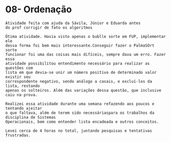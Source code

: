 # 08- Ordenação

    Atividade feita com ajuda da Sávila, Júnior e Eduarda antes 
    do prof corrigir de fato os algoritmos

    Ótima atividade. Havia visto apenas o bublle sorte em FUP, implementar ele 
    dessa forma foi bem mais interessante.Conseguir fazer o PalmaSOrt sorte 
    funcionar foi uma das coisas mais difíceis, sempre dava um erro. Fazer essa 
    atividade possibilitou entendimento necessário para realizar as questões com 
    lista em que devia-se unir um número positivo de determinado valor existir seu 
    correspondente negativo, sendo análogo a casais, e excluí-los da lista, restando 
    apenas os solteiros. Além das variações dessa questão, que inclusive caiu na prova.

    Realizei essa atividade durante uma semana refazendo aos poucos e tentando ajeitar 
    o que faltava, além de terem sido necessáriaspara os trabalhos da disciplina de Sistemas 
    Operacionais, bem como entender lista encadeada e outros conceitos.

    Levei cerca de 4 horas no total, juntando pesquisas e tentativas frustradas.
